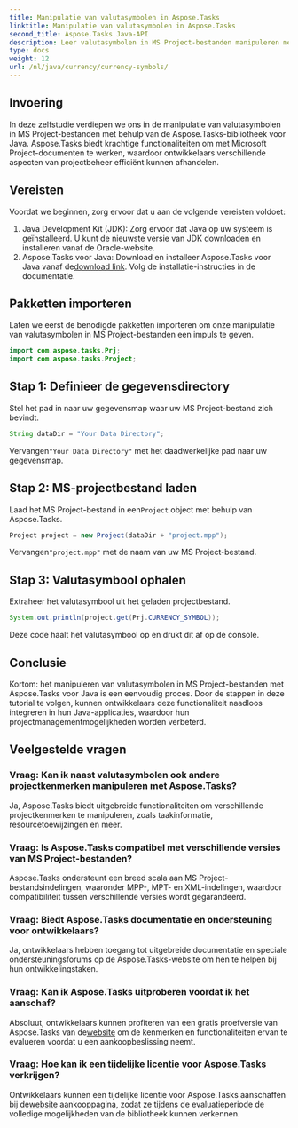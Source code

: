 ```yaml
---
title: Manipulatie van valutasymbolen in Aspose.Tasks
linktitle: Manipulatie van valutasymbolen in Aspose.Tasks
second_title: Aspose.Tasks Java-API
description: Leer valutasymbolen in MS Project-bestanden manipuleren met Aspose.Tasks voor Java. Eenvoudige stappen voor efficiënt projectbeheer.
type: docs
weight: 12
url: /nl/java/currency/currency-symbols/
---
```

## Invoering
In deze zelfstudie verdiepen we ons in de manipulatie van valutasymbolen in MS Project-bestanden met behulp van de Aspose.Tasks-bibliotheek voor Java. Aspose.Tasks biedt krachtige functionaliteiten om met Microsoft Project-documenten te werken, waardoor ontwikkelaars verschillende aspecten van projectbeheer efficiënt kunnen afhandelen.
## Vereisten
Voordat we beginnen, zorg ervoor dat u aan de volgende vereisten voldoet:
1. Java Development Kit (JDK): Zorg ervoor dat Java op uw systeem is geïnstalleerd. U kunt de nieuwste versie van JDK downloaden en installeren vanaf de Oracle-website.
2.  Aspose.Tasks voor Java: Download en installeer Aspose.Tasks voor Java vanaf de[download link](https://releases.aspose.com/tasks/java/). Volg de installatie-instructies in de documentatie.

## Pakketten importeren
Laten we eerst de benodigde pakketten importeren om onze manipulatie van valutasymbolen in MS Project-bestanden een impuls te geven.
```java
import com.aspose.tasks.Prj;
import com.aspose.tasks.Project;
```

## Stap 1: Definieer de gegevensdirectory
Stel het pad in naar uw gegevensmap waar uw MS Project-bestand zich bevindt.
```java
String dataDir = "Your Data Directory";
```
 Vervangen`"Your Data Directory"` met het daadwerkelijke pad naar uw gegevensmap.
## Stap 2: MS-projectbestand laden
 Laad het MS Project-bestand in een`Project` object met behulp van Aspose.Tasks.
```java
Project project = new Project(dataDir + "project.mpp");
```
 Vervangen`"project.mpp"` met de naam van uw MS Project-bestand.
## Stap 3: Valutasymbool ophalen
Extraheer het valutasymbool uit het geladen projectbestand.
```java
System.out.println(project.get(Prj.CURRENCY_SYMBOL));
```
Deze code haalt het valutasymbool op en drukt dit af op de console.

## Conclusie
Kortom: het manipuleren van valutasymbolen in MS Project-bestanden met Aspose.Tasks voor Java is een eenvoudig proces. Door de stappen in deze tutorial te volgen, kunnen ontwikkelaars deze functionaliteit naadloos integreren in hun Java-applicaties, waardoor hun projectmanagementmogelijkheden worden verbeterd.
## Veelgestelde vragen
### Vraag: Kan ik naast valutasymbolen ook andere projectkenmerken manipuleren met Aspose.Tasks?
Ja, Aspose.Tasks biedt uitgebreide functionaliteiten om verschillende projectkenmerken te manipuleren, zoals taakinformatie, resourcetoewijzingen en meer.
### Vraag: Is Aspose.Tasks compatibel met verschillende versies van MS Project-bestanden?
Aspose.Tasks ondersteunt een breed scala aan MS Project-bestandsindelingen, waaronder MPP-, MPT- en XML-indelingen, waardoor compatibiliteit tussen verschillende versies wordt gegarandeerd.
### Vraag: Biedt Aspose.Tasks documentatie en ondersteuning voor ontwikkelaars?
Ja, ontwikkelaars hebben toegang tot uitgebreide documentatie en speciale ondersteuningsforums op de Aspose.Tasks-website om hen te helpen bij hun ontwikkelingstaken.
### Vraag: Kan ik Aspose.Tasks uitproberen voordat ik het aanschaf?
 Absoluut, ontwikkelaars kunnen profiteren van een gratis proefversie van Aspose.Tasks van de[website](https://purchase.aspose.com/buy) om de kenmerken en functionaliteiten ervan te evalueren voordat u een aankoopbeslissing neemt.
### Vraag: Hoe kan ik een tijdelijke licentie voor Aspose.Tasks verkrijgen?
 Ontwikkelaars kunnen een tijdelijke licentie voor Aspose.Tasks aanschaffen bij de[website](https://purchase.aspose.com/temporary-license/) aankooppagina, zodat ze tijdens de evaluatieperiode de volledige mogelijkheden van de bibliotheek kunnen verkennen.